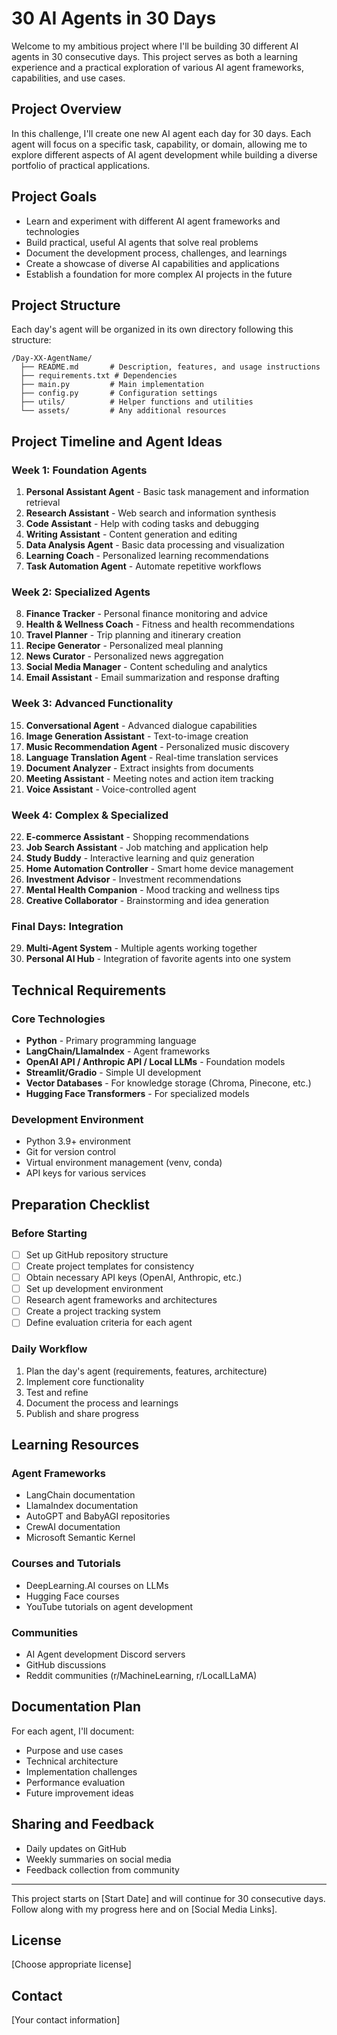 # 30 AI Agents in 30 Days

Welcome to my ambitious project where I'll be building 30 different AI agents in 30 consecutive days. This project serves as both a learning experience and a practical exploration of various AI agent frameworks, capabilities, and use cases.

## Project Overview

In this challenge, I'll create one new AI agent each day for 30 days. Each agent will focus on a specific task, capability, or domain, allowing me to explore different aspects of AI agent development while building a diverse portfolio of practical applications.

## Project Goals

- Learn and experiment with different AI agent frameworks and technologies
- Build practical, useful AI agents that solve real problems
- Document the development process, challenges, and learnings
- Create a showcase of diverse AI capabilities and applications
- Establish a foundation for more complex AI projects in the future

## Project Structure

Each day's agent will be organized in its own directory following this structure:

```
/Day-XX-AgentName/
  ├── README.md       # Description, features, and usage instructions
  ├── requirements.txt # Dependencies
  ├── main.py         # Main implementation
  ├── config.py       # Configuration settings
  ├── utils/          # Helper functions and utilities
  └── assets/         # Any additional resources
```

## Project Timeline and Agent Ideas

### Week 1: Foundation Agents
1. **Personal Assistant Agent** - Basic task management and information retrieval
2. **Research Assistant** - Web search and information synthesis
3. **Code Assistant** - Help with coding tasks and debugging
4. **Writing Assistant** - Content generation and editing
5. **Data Analysis Agent** - Basic data processing and visualization
6. **Learning Coach** - Personalized learning recommendations
7. **Task Automation Agent** - Automate repetitive workflows

### Week 2: Specialized Agents
8. **Finance Tracker** - Personal finance monitoring and advice
9. **Health & Wellness Coach** - Fitness and health recommendations
10. **Travel Planner** - Trip planning and itinerary creation
11. **Recipe Generator** - Personalized meal planning
12. **News Curator** - Personalized news aggregation
13. **Social Media Manager** - Content scheduling and analytics
14. **Email Assistant** - Email summarization and response drafting

### Week 3: Advanced Functionality
15. **Conversational Agent** - Advanced dialogue capabilities
16. **Image Generation Assistant** - Text-to-image creation
17. **Music Recommendation Agent** - Personalized music discovery
18. **Language Translation Agent** - Real-time translation services
19. **Document Analyzer** - Extract insights from documents
20. **Meeting Assistant** - Meeting notes and action item tracking
21. **Voice Assistant** - Voice-controlled agent

### Week 4: Complex & Specialized
22. **E-commerce Assistant** - Shopping recommendations
23. **Job Search Assistant** - Job matching and application help
24. **Study Buddy** - Interactive learning and quiz generation
25. **Home Automation Controller** - Smart home device management
26. **Investment Advisor** - Investment recommendations
27. **Mental Health Companion** - Mood tracking and wellness tips
28. **Creative Collaborator** - Brainstorming and idea generation

### Final Days: Integration
29. **Multi-Agent System** - Multiple agents working together
30. **Personal AI Hub** - Integration of favorite agents into one system

## Technical Requirements

### Core Technologies

- **Python** - Primary programming language
- **LangChain/LlamaIndex** - Agent frameworks
- **OpenAI API / Anthropic API / Local LLMs** - Foundation models
- **Streamlit/Gradio** - Simple UI development
- **Vector Databases** - For knowledge storage (Chroma, Pinecone, etc.)
- **Hugging Face Transformers** - For specialized models

### Development Environment

- Python 3.9+ environment
- Git for version control
- Virtual environment management (venv, conda)
- API keys for various services

## Preparation Checklist

### Before Starting
- [ ] Set up GitHub repository structure
- [ ] Create project templates for consistency
- [ ] Obtain necessary API keys (OpenAI, Anthropic, etc.)
- [ ] Set up development environment
- [ ] Research agent frameworks and architectures
- [ ] Create a project tracking system
- [ ] Define evaluation criteria for each agent

### Daily Workflow
1. Plan the day's agent (requirements, features, architecture)
2. Implement core functionality
3. Test and refine
4. Document the process and learnings
5. Publish and share progress

## Learning Resources

### Agent Frameworks
- LangChain documentation
- LlamaIndex documentation
- AutoGPT and BabyAGI repositories
- CrewAI documentation
- Microsoft Semantic Kernel

### Courses and Tutorials
- DeepLearning.AI courses on LLMs
- Hugging Face courses
- YouTube tutorials on agent development

### Communities
- AI Agent development Discord servers
- GitHub discussions
- Reddit communities (r/MachineLearning, r/LocalLLaMA)

## Documentation Plan

For each agent, I'll document:
- Purpose and use cases
- Technical architecture
- Implementation challenges
- Performance evaluation
- Future improvement ideas

## Sharing and Feedback

- Daily updates on GitHub
- Weekly summaries on social media
- Feedback collection from community

---

This project starts on [Start Date] and will continue for 30 consecutive days. Follow along with my progress here and on [Social Media Links].

## License

[Choose appropriate license]

## Contact

[Your contact information]
